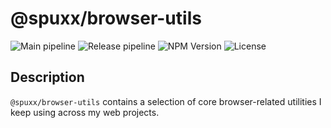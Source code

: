 # @spuxx/browser-utils

![Main pipeline](https://github.com/spuxx1701/jslibs/actions/workflows/main.yml/badge.svg)
![Release pipeline](https://github.com/spuxx1701/jslibs/actions/workflows/release_browser_utils.yml/badge.svg)
![NPM Version](https://img.shields.io/npm/v/%40spuxx%2Fbrowser-utils)
![License](https://img.shields.io/github/license/spuxx1701/jslibs)

## Description

`@spuxx/browser-utils` contains a selection of core browser-related utilities I keep using across my web projects.
